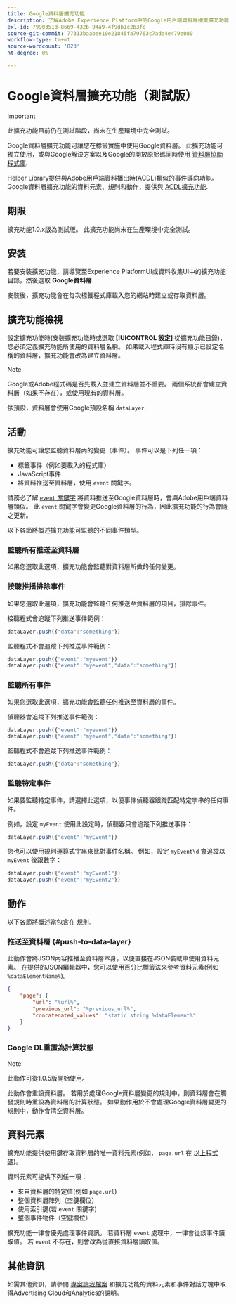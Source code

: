 ```yaml
---
title: Google資料層擴充功能
description: 了解Adobe Experience Platform中的Google用戶端資料層標籤擴充功能。
exl-id: 7990351d-8669-432b-94a9-4f9db1c2b3fe
source-git-commit: 77313baabee10e21845fa79763c7ade4e479e080
workflow-type: tm+mt
source-wordcount: '823'
ht-degree: 0%

---
```


# Google資料層擴充功能（測試版）

>[!IMPORTANT]
>
>此擴充功能目前仍在測試階段，尚未在生產環境中完全測試。

Google資料層擴充功能可讓您在標籤實施中使用Google資料層。 此擴充功能可獨立使用，或與Google解決方案以及Google的開放原始碼同時使用 [資料層協助程式庫](https://github.com/google/data-layer-helper).

Helper Library提供與Adobe用戶端資料播出時(ACDL)類似的事件導向功能。 Google資料層擴充功能的資料元素、規則和動作，提供與 [ACDL擴充功能](../client-data-layer/overview.md).

## 期限

擴充功能1.0.x版為測試版。 此擴充功能尚未在生產環境中完全測試。

## 安裝

若要安裝擴充功能，請導覽至Experience PlatformUI或資料收集UI中的擴充功能目錄，然後選取 **Google資料層**.

安裝後，擴充功能會在每次標籤程式庫載入您的網站時建立或存取資料層。

## 擴充功能檢視

設定擴充功能時(安裝擴充功能時或選取 **[!UICONTROL 設定]** 從擴充功能目錄)，您必須定義擴充功能所使用的資料層名稱。 如果載入程式庫時沒有顯示已設定名稱的資料層，擴充功能會改為建立資料層。

>[!NOTE]
>
>Google或Adobe程式碼是否先載入並建立資料層並不重要。 兩個系統都會建立資料層（如果不存在），或使用現有的資料層。

依預設，資料層會使用Google預設名稱 `dataLayer`.

## 活動

擴充功能可讓您監聽資料層內的變更（事件）。 事件可以是下列任一項：

* 標籤事件（例如要載入的程式庫）
* JavaScript事件
* 將資料推送至資料層，使用 `event` 關鍵字。

請務必了解 [`event` 關鍵字](https://developers.google.com/tag-platform/devguides/datalayer#use_a_data_layer_with_event_handlers) 將資料推送至Google資料層時，會與Adobe用戶端資料層類似。 此 `event` 關鍵字會變更Google資料層的行為，因此擴充功能的行為會隨之更新。

以下各節將概述擴充功能可監聽的不同事件類型。

### 監聽所有推送至資料層

如果您選取此選項，擴充功能會監聽對資料層所做的任何變更。

### 接聽推播排除事件

如果您選取此選項，擴充功能會監聽任何推送至資料層的項目，排除事件。

接聽程式會追蹤下列推送事件範例：

```js
dataLayer.push({"data":"something"})
```

監聽程式不會追蹤下列推送事件範例：

```js
dataLayer.push({"event":"myevent"})
dataLayer.push({"event":"myevent","data":"something"})
```

### 監聽所有事件

如果您選取此選項，擴充功能會監聽任何推送至資料層的事件。

偵聽器會追蹤下列推送事件範例：

```js
dataLayer.push({"event":"myevent"})
dataLayer.push({"event":"myevent","data":"something"})
```

監聽程式不會追蹤下列推送事件範例：

```js
dataLayer.push({"data":"something"})
```

### 監聽特定事件

如果要監聽特定事件，請選擇此選項，以便事件偵聽器跟蹤匹配特定字串的任何事件。

例如，設定 `myEvent` 使用此設定時，偵聽器只會追蹤下列推送事件：

```js
dataLayer.push({"event":"myEvent"})
```

您也可以使用規則運算式字串來比對事件名稱。 例如，設定 `myEvent\d` 會追蹤以 `myEvent` 後跟數字：

```js
dataLayer.push({"event":"myEvent1"})
dataLayer.push({"event":"myEvent2"})
```

## 動作

以下各節將概述當包含在 [規則](../../../ui/managing-resources/rules.md).

### 推送至資料層 {#push-to-data-layer}

此動作會將JSON內容推播至資料層本身，以便直接在JSON裝載中使用資料元素。 在提供的JSON編輯器中，您可以使用百分比標籤法來參考資料元素(例如 `%dataElementName%`)。

```json
{
    "page": {
        "url": "%url%",
        "previous_url": "%previous_url%",
        "concatenated_values": "static string %dataElement%"
    }
}
```

### Google DL重置為計算狀態

>[!NOTE]
>
>此動作可從1.0.5版開始使用。

此動作會重設資料層。 若用於處理Google資料層變更的規則中，則資料層會在觸發規則時重設為資料層的計算狀態。 如果動作用於不會處理Google資料層變更的規則中，動作會清空資料層。

## 資料元素

擴充功能提供使用鍵存取資料層的唯一資料元素(例如， `page.url` 在 [以上程式碼](#push-to-data-layer))。

資料元素可提供下列任一項：

* 來自資料層的特定值(例如 `page.url`)
* 整個資料層陣列（空鍵欄位）
* 使用索引鍵(若 `event` 關鍵字)
* 整個事件物件（空鍵欄位）

擴充功能一律會優先處理事件資訊。 若資料層 `event` 處理中，一律會從該事件讀取值。 若 `event` 不存在，則會改為從直接資料層讀取值。

## 其他資訊

如需其他資訊，請參閱 [專案讀我檔案](https://github.com/adobe/reactor-extension-googledatalayer/blob/main/README.md) 和擴充功能的資料元素和事件對話方塊中取得Advertising Cloud和Analytics的說明。
